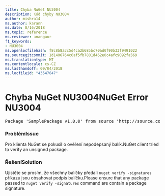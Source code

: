```yaml
---
title: Chyba NuGet NU3004
description: Kód chyby NU3004
author: mishra14
ms.author: karann
ms.date: 8/16/2018
ms.topic: reference
ms.reviewer: anangaur
f1_keywords:
- NU3004
ms.openlocfilehash: f8c8b8a3c5d4ca2b685bc70ad0f90b33f9491022
ms.sourcegitcommit: 1d1406764c6af5fb7801d462e0c4afc9092fa569
ms.translationtype: MT
ms.contentlocale: cs-CZ
ms.lasthandoff: 09/04/2018
ms.locfileid: "43547647"
---
```

# <a name="nuget-error-nu3004"></a><span data-ttu-id="82cd9-103">Chyba NuGet NU3004</span><span class="sxs-lookup"><span data-stu-id="82cd9-103">NuGet Error NU3004</span></span>

<pre>Package 'SamplePackage v1.0.0' from source 'http://source.com/index.json': The package is not signed.</pre>

### <a name="issue"></a><span data-ttu-id="82cd9-104">Problém</span><span class="sxs-lookup"><span data-stu-id="82cd9-104">Issue</span></span>

<span data-ttu-id="82cd9-105">Pro klienta NuGet se pokusil o ověření nepodepsaný balík.</span><span class="sxs-lookup"><span data-stu-id="82cd9-105">NuGet client tried to verify an unsigned package.</span></span>


### <a name="solution"></a><span data-ttu-id="82cd9-106">Řešení</span><span class="sxs-lookup"><span data-stu-id="82cd9-106">Solution</span></span>

<span data-ttu-id="82cd9-107">Ujistěte se prosím, že všechny balíčky předali `nuget verify -signatures` příkazu jsou obsahovat podpis balíčku.</span><span class="sxs-lookup"><span data-stu-id="82cd9-107">Please ensure that any package passed to `nuget verify -signatures` command are contain a package signature.</span></span>


